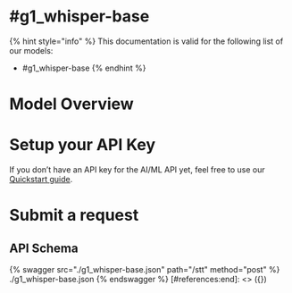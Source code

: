 [#references:start]: <> ({ "template": "openapi" })
# #g1_whisper-base

{% hint style="info" %}
This documentation is valid for the following list of our models:
* #g1_whisper-base
{% endhint %}

# Model Overview


# Setup your API Key
If you don’t have an API key for the AI/ML API yet, feel free to use our [Quickstart guide](https://docs.aimlapi.com/quickstart/setting-up).

# Submit a request
## API Schema
{% swagger src="./g1_whisper-base.json" path="/stt" method="post" %}
./g1_whisper-base.json
{% endswagger %}
[#references:end]: <> ({})